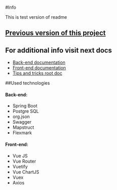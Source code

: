 #Info

This is test version of readme

## [Previous version of this project](https://mgelios.pythonanywhere.com)

## For additional info visit next docs
* [Back-end documentation](doc/back-end.md)
* [Front-end documentation](doc/front-end.md)
* [Tips and tricks root doc](doc/tips-and-tricks.md)

##Used technologies

#### Back-end:
- Spring Boot
- Postgre SQL
- org.json
- Swagger
- Mapstruct
- Flexmark

#### Front-end:
- Vue JS
- Vue Router
- Vuetify
- Vue ChartJS
- Vuex
- Axios